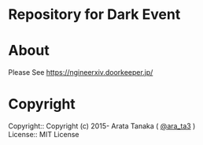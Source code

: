 Repository for Dark Event
===

# About

Please See https://ngineerxiv.doorkeeper.jp/

# Copyright

Copyright:: Copyright (c) 2015- Arata Tanaka ( [@ara_ta3](https://twitter.com/ara_ta3) )  
License::   MIT License  
